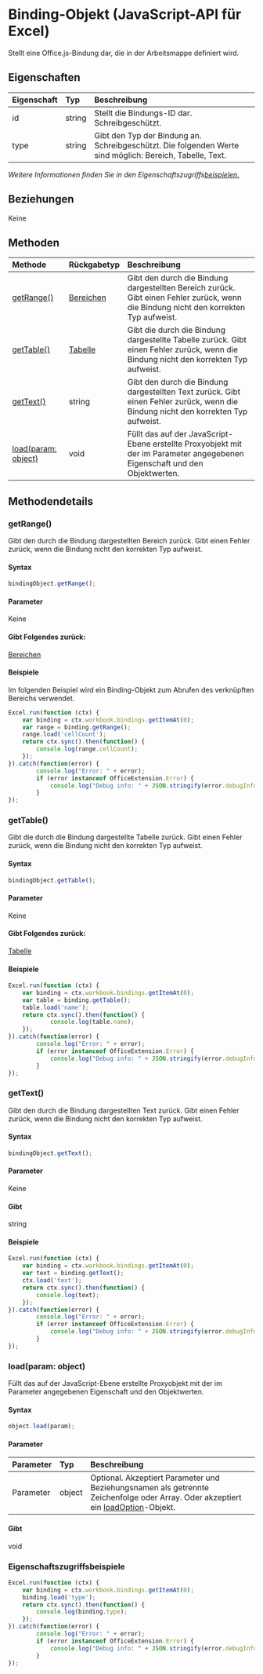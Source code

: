 # Binding-Objekt (JavaScript-API für Excel)

Stellt eine Office.js-Bindung dar, die in der Arbeitsmappe definiert wird.

## Eigenschaften

| Eigenschaft     | Typ   |Beschreibung
|:---------------|:--------|:----------|
|id|string|Stellt die Bindungs-ID dar. Schreibgeschützt.|
|type|string|Gibt den Typ der Bindung an. Schreibgeschützt. Die folgenden Werte sind möglich: Bereich, Tabelle, Text.|

_Weitere Informationen finden Sie in den Eigenschaftszugriffs[beispielen.](#beispielen.)_

## Beziehungen
Keine


## Methoden

| Methode           | Rückgabetyp    |Beschreibung|
|:---------------|:--------|:----------|
|[getRange()](#getrange)|[Bereichen](range.md)|Gibt den durch die Bindung dargestellten Bereich zurück. Gibt einen Fehler zurück, wenn die Bindung nicht den korrekten Typ aufweist.|
|[getTable()](#gettable)|[Tabelle](table.md)|Gibt die durch die Bindung dargestellte Tabelle zurück. Gibt einen Fehler zurück, wenn die Bindung nicht den korrekten Typ aufweist.|
|[getText()](#gettext)|string|Gibt den durch die Bindung dargestellten Text zurück. Gibt einen Fehler zurück, wenn die Bindung nicht den korrekten Typ aufweist.|
|[load(param: object)](#loadparam-object)|void|Füllt das auf der JavaScript-Ebene erstellte Proxyobjekt mit der im Parameter angegebenen Eigenschaft und den Objektwerten.|

## Methodendetails


### getRange()
Gibt den durch die Bindung dargestellten Bereich zurück. Gibt einen Fehler zurück, wenn die Bindung nicht den korrekten Typ aufweist.

#### Syntax
```js
bindingObject.getRange();
```

#### Parameter
Keine

#### Gibt Folgendes zurück:
[Bereichen](range.md)

#### Beispiele
Im folgenden Beispiel wird ein Binding-Objekt zum Abrufen des verknüpften Bereichs verwendet.

```js
Excel.run(function (ctx) { 
    var binding = ctx.workbook.bindings.getItemAt(0);
    var range = binding.getRange();
    range.load('cellCount');
    return ctx.sync().then(function() {
        console.log(range.cellCount);
    });
}).catch(function(error) {
        console.log("Error: " + error);
        if (error instanceof OfficeExtension.Error) {
            console.log("Debug info: " + JSON.stringify(error.debugInfo));
        }
});
```


### getTable()
Gibt die durch die Bindung dargestellte Tabelle zurück. Gibt einen Fehler zurück, wenn die Bindung nicht den korrekten Typ aufweist.

#### Syntax
```js
bindingObject.getTable();
```

#### Parameter
Keine

#### Gibt Folgendes zurück:
[Tabelle](table.md)

#### Beispiele
```js
Excel.run(function (ctx) { 
    var binding = ctx.workbook.bindings.getItemAt(0);
    var table = binding.getTable();
    table.load('name');
    return ctx.sync().then(function() {
            console.log(table.name);
    });
}).catch(function(error) {
        console.log("Error: " + error);
        if (error instanceof OfficeExtension.Error) {
            console.log("Debug info: " + JSON.stringify(error.debugInfo));
        }
});
```


### getText()
Gibt den durch die Bindung dargestellten Text zurück. Gibt einen Fehler zurück, wenn die Bindung nicht den korrekten Typ aufweist.

#### Syntax
```js
bindingObject.getText();
```

#### Parameter
Keine

#### Gibt 
string

#### Beispiele

```js
Excel.run(function (ctx) { 
    var binding = ctx.workbook.bindings.getItemAt(0);
    var text = binding.getText();
    ctx.load('text');
    return ctx.sync().then(function() {
        console.log(text);
    });
}).catch(function(error) {
        console.log("Error: " + error);
        if (error instanceof OfficeExtension.Error) {
            console.log("Debug info: " + JSON.stringify(error.debugInfo));
        }
});
```


### load(param: object)
Füllt das auf der JavaScript-Ebene erstellte Proxyobjekt mit der im Parameter angegebenen Eigenschaft und den Objektwerten.

#### Syntax
```js
object.load(param);
```

#### Parameter
| Parameter    | Typ   |Beschreibung|
|:---------------|:--------|:----------|
|Parameter|object|Optional. Akzeptiert Parameter und Beziehungsnamen als getrennte Zeichenfolge oder Array. Oder akzeptiert ein [loadOption](loadoption.md)-Objekt.|

#### Gibt 
void
### Eigenschaftszugriffsbeispiele

```js
Excel.run(function (ctx) { 
    var binding = ctx.workbook.bindings.getItemAt(0);
    binding.load('type');
    return ctx.sync().then(function() {
        console.log(binding.type);
    });
}).catch(function(error) {
        console.log("Error: " + error);
        if (error instanceof OfficeExtension.Error) {
            console.log("Debug info: " + JSON.stringify(error.debugInfo));
        }
});
```
